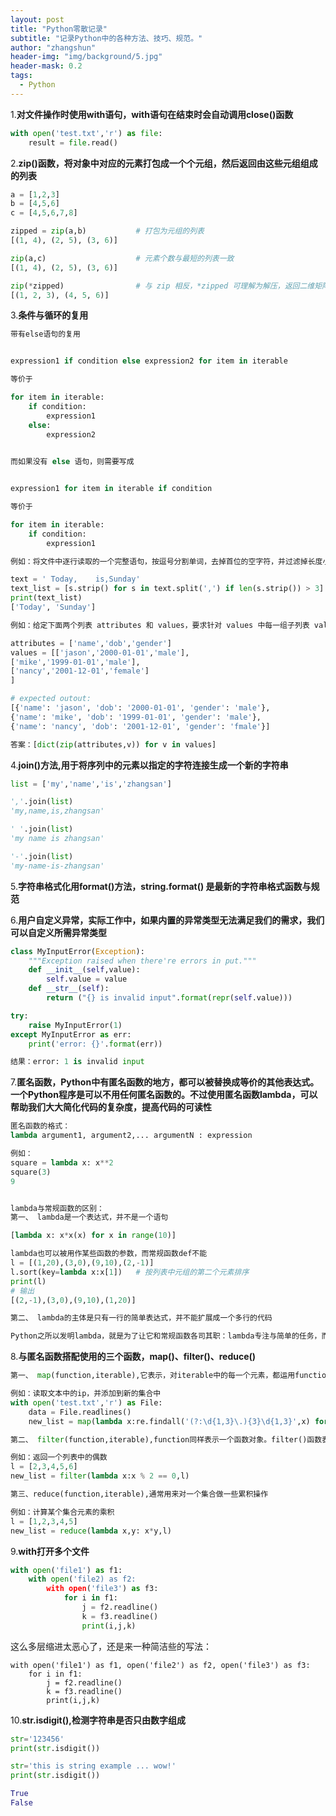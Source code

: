 ```yaml
---
layout: post
title: "Python零散记录"
subtitle: "记录Python中的各种方法、技巧、规范。"
author: "zhangshun"
header-img: "img/background/5.jpg"
header-mask: 0.2
tags:
  - Python
---
```


1.**对文件操作时使用with语句，with语句在结束时会自动调用close()函数**

```python
with open('test.txt','r') as file:
	result = file.read()
```

2.**zip()函数，将对象中对应的元素打包成一个个元组，然后返回由这些元组组成的列表**

```python
a = [1,2,3]
b = [4,5,6]
c = [4,5,6,7,8]

zipped = zip(a,b)			# 打包为元组的列表
[(1, 4), (2, 5), (3, 6)]

zip(a,c)					# 元素个数与最短的列表一致
[(1, 4), (2, 5), (3, 6)]

zip(*zipped)				# 与 zip 相反，*zipped 可理解为解压，返回二维矩阵式
[(1, 2, 3), (4, 5, 6)]
```

3.**条件与循环的复用**

```python
带有else语句的复用


expression1 if condition else expression2 for item in iterable

等价于

for item in iterable:
	if condition:
		expression1
	else:
		expression2
 

而如果没有 else 语句，则需要写成


expression1 for item in iterable if condition

等价于

for item in iterable:
	if condition:
		expression1

例如：将文件中逐行读取的一个完整语句，按逗号分割单词，去掉首位的空字符，并过滤掉长度小于等于 3 的单词，最后返回由单词组成的列表

text = ' Today,    is,Sunday'
text_list = [s.strip() for s in text.split(',') if len(s.strip()) > 3]
print(text_list)
['Today', 'Sunday']

例如：给定下面两个列表 attributes 和 values，要求针对 values 中每一组子列表 value，输出其和 attributes 中的键对应后的字典，最后返回字典组成的列表，分别用一行和多行条件循环语句，来实现这个功能

attributes = ['name','dob','gender']
values = [['jason','2000-01-01','male'],
['mike','1999-01-01','male'],
['nancy','2001-12-01','female']
]

# expected outout:
[{'name': 'jason', 'dob': '2000-01-01', 'gender': 'male'},
{'name': 'mike', 'dob': '1999-01-01', 'gender': 'male'},
{'name': 'nancy', 'dob': '2001-12-01', 'gender': 'fmale'}]

答案：[dict(zip(attributes,v)) for v in values]
```

4.**join()方法,用于将序列中的元素以指定的字符连接生成一个新的字符串**

```python
list = ['my','name','is','zhangsan']

','.join(list)
'my,name,is,zhangsan'

' '.join(list)
'my name is zhangsan'

'-'.join(list)
'my-name-is-zhangsan'
```

5.**字符串格式化用format()方法，string.format() 是最新的字符串格式函数与规范**

6.**用户自定义异常，实际工作中，如果内置的异常类型无法满足我们的需求，我们可以自定义所需异常类型**

```python
class MyInputError(Exception):
	"""Exception raised when there're errors in put."""
	def __init__(self,value):
		self.value = value
	def __str__(self):
		return ("{} is invalid input".format(repr(self.value)))

try:
	raise MyInputError(1)
except MyInputError as err:
	print('error: {}'.format(err))

结果：error: 1 is invalid input
```

7.**匿名函数，Python中有匿名函数的地方，都可以被替换成等价的其他表达式。一个Python程序是可以不用任何匿名函数的。不过使用匿名函数lambda，可以帮助我们大大简化代码的复杂度，提高代码的可读性**

```python
匿名函数的格式：
lambda argument1, argument2,... argumentN : expression

例如：
square = lambda x: x**2
square(3)
9


lambda与常规函数的区别：
第一、 lambda是一个表达式，并不是一个语句

[lambda x: x*x(x) for x in range(10)]

lambda也可以被用作某些函数的参数，而常规函数def不能
l = [(1,20),(3,0),(9,10),(2,-1)]
l.sort(key=lambda x:x[1])	# 按列表中元组的第二个元素排序
print(l)
# 输出
[(2,-1),(3,0),(9,10),(1,20)]

第二、 lambda的主体是只有一行的简单表达式，并不能扩展成一个多行的代码

Python之所以发明lambda，就是为了让它和常规函数各司其职：lambda专注与简单的任务，而常规函数则负责更复杂的多行逻辑。
```

8.**与匿名函数搭配使用的三个函数，map()、filter()、reduce()**

```python
第一、 map(function,iterable),它表示，对iterable中的每一个元素，都运用function这个函数，最后返回一个新的可遍历的集合

例如：读取文本中的ip，并添加到新的集合中
with open('test.txt','r') as File:
	data = File.readlines()
	new_list = map(lambda x:re.findall('(?:\d{1,3}\.){3}\d{1,3}',x) for x in data)

第二、 filter(function,iterable),function同样表示一个函数对象。filter()函数表示对iterable中的每个元素，都是用function判断，最后将返回结果为True元素组成一个新的可遍历的集合

例如：返回一个列表中的偶数
l = [2,3,4,5,6]
new_list = filter(lambda x:x % 2 == 0,l)

第三、reduce(function,iterable),通常用来对一个集合做一些累积操作

例如：计算某个集合元素的乘积
l = [1,2,3,4,5]
new_list = reduce(lambda x,y: x*y,l)
```

9.**with打开多个文件**

```python
with open('file1') as f1:
    with open('file2) as f2:
        with open('file3') as f3:
            for i in f1:
                j = f2.readline()
                k = f3.readline()
                print(i,j,k)
```
这么多层缩进太恶心了，还是来一种简洁些的写法：
```
with open('file1') as f1, open('file2') as f2, open('file3') as f3:
    for i in f1:
        j = f2.readline()
        k = f3.readline()
        print(i,j,k)
```

10.**str.isdigit(),检测字符串是否只由数字组成**

```python
str='123456'
print(str.isdigit())

str='this is string example ... wow!'
print(str.isdigit())

True
False
```
